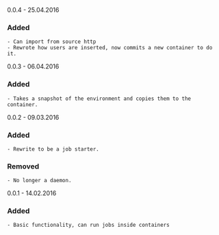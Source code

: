 0.0.4 - 25.04.2016 
### Added
    - Can import from source http
    - Rewrote how users are inserted, now commits a new container to do it.

0.0.3 - 06.04.2016
### Added
    - Takes a snapshot of the environment and copies them to the container.

0.0.2 - 09.03.2016
### Added
    - Rewrite to be a job starter.
### Removed
    - No longer a daemon.

0.0.1 - 14.02.2016
### Added
    - Basic functionality, can run jobs inside containers
